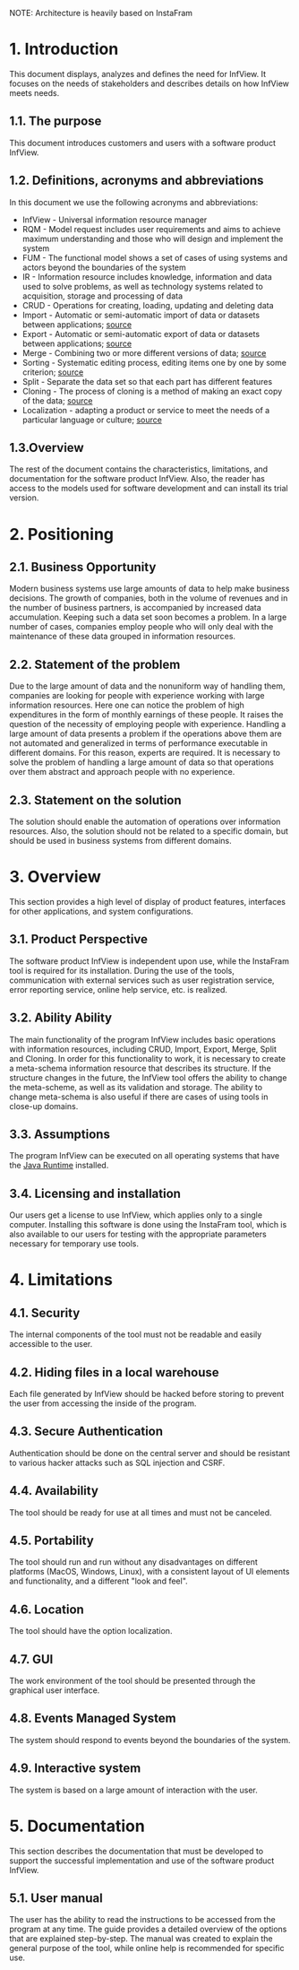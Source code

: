 NOTE: Architecture is heavily based on InstaFram

# 1. Introduction

This document displays, analyzes and defines the need for InfView. It focuses on the needs of stakeholders and describes details on how InfView meets needs.

## 1.1. The purpose

This document introduces customers and users with a software product InfView.

## 1.2. Definitions, acronyms and abbreviations

In this document we use the following acronyms and abbreviations:

* InfView - Universal information resource manager
* RQM - Model request includes user requirements and aims to achieve maximum understanding and those who will design and implement the system
* FUM - The functional model shows a set of cases of using systems and actors beyond the boundaries of the system
* IR - Information resource includes knowledge, information and data used to solve problems, as well as technology systems related to acquisition, storage and processing of data
* CRUD - Operations for creating, loading, updating and deleting data
* Import - Automatic or semi-automatic import of data or datasets between applications; [source](https://en.wikipedia.org/wiki/Import_and_export_of_data)
* Export - Automatic or semi-automatic export of data or datasets between applications; [source](https://en.wikipedia.org/wiki/Import_and_export_of_data)
* Merge - Combining two or more different versions of data; [source](https://www.techopedia.com/definition/1217/merge)
* Sorting - Systematic editing process, editing items one by one by some criterion; [source](https://en.wikipedia.org/wiki/Sorting)
* Split - Separate the data set so that each part has different features
* Cloning - The process of cloning is a method of making an exact copy of the data; [source](https://www.techopedia.com/definition/31923/cloning-programming)
* Localization - adapting a product or service to meet the needs of a particular language or culture; [source](https://searchcio.techtarget.com/definition/localization)

## 1.3.Overview

The rest of the document contains the characteristics, limitations, and documentation for the software product InfView. Also, the reader has access to the models used for software development and can install its trial version.

# 2. Positioning

## 2.1. Business Opportunity

Modern business systems use large amounts of data to help make business decisions. The growth of companies, both in the volume of revenues and in the number of business partners, is accompanied by increased data accumulation. Keeping such a data set soon becomes a problem. In a large number of cases, companies employ people who will only deal with the maintenance of these data grouped in information resources.

## 2.2. Statement of the problem

Due to the large amount of data and the nonuniform way of handling them, companies are looking for people with experience working with large information resources. Here one can notice the problem of high expenditures in the form of monthly earnings of these people. It raises the question of the necessity of employing people with experience. Handling a large amount of data presents a problem if the operations above them are not automated and generalized in terms of performance executable in different domains. For this reason, experts are required. It is necessary to solve the problem of handling a large amount of data so that operations over them abstract and approach people with no experience.

## 2.3. Statement on the solution

The solution should enable the automation of operations over information resources. Also, the solution should not be related to a specific domain, but should be used in business systems from different domains.

# 3. Overview

This section provides a high level of display of product features, interfaces for other applications, and system configurations.

## 3.1. Product Perspective

The software product InfView is independent upon use, while the InstaFram tool is required for its installation. During the use of the tools, communication with external services such as user registration service, error reporting service, online help service, etc. is realized.

## 3.2. Ability Ability

The main functionality of the program InfView includes basic operations with information resources, including CRUD, Import, Export, Merge, Split and Cloning. In order for this functionality to work, it is necessary to create a meta-schema information resource that describes its structure. If the structure changes in the future, the InfView tool offers the ability to change the meta-scheme, as well as its validation and storage. The ability to change meta-schema is also useful if there are cases of using tools in close-up domains.

## 3.3. Assumptions

The program InfView can be executed on all operating systems that have the [Java Runtime](https://www.oracle.com/technetwork/java/javase/downloads/jre8-downloads-2133155.html) installed.

## 3.4. Licensing and installation

Our users get a license to use InfView, which applies only to a single computer. Installing this software is done using the InstaFram tool, which is also available to our users for testing with the appropriate parameters necessary for temporary use tools.

# 4. Limitations

## 4.1. Security

The internal components of the tool must not be readable and easily accessible to the user.

## 4.2. Hiding files in a local warehouse

Each file generated by InfView should be hacked before storing to prevent the user from accessing the inside of the program.

## 4.3. Secure Authentication

Authentication should be done on the central server and should be resistant to various hacker attacks such as SQL injection and CSRF.

## 4.4. Availability

The tool should be ready for use at all times and must not be canceled.

## 4.5. Portability

The tool should run and run without any disadvantages on different platforms (MacOS, Windows, Linux), with a consistent layout of UI elements and functionality, and a different "look and feel".

## 4.6. Location

The tool should have the option localization.

## 4.7. GUI

The work environment of the tool should be presented through the graphical user interface.

## 4.8. Events Managed System

The system should respond to events beyond the boundaries of the system.

## 4.9. Interactive system

The system is based on a large amount of interaction with the user.

# 5. Documentation

This section describes the documentation that must be developed to support the successful implementation and use of the software product InfView.

## 5.1. User manual

The user has the ability to read the instructions to be accessed from the program at any time. The guide provides a detailed overview of the options that are explained step-by-step. The manual was created to explain the general purpose of the tool, while online help is recommended for specific use.
